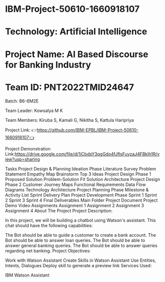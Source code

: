 ﻿# IBM-Project-50610-1660918107
 # Technology: Artificial Intelligence
 # Project Name: AI Based Discourse for Banking Industry
 # Team ID: PNT2022TMID24647
 

Batch: B6-6M2E

Team Leader: Kowsalya M K

Team Members: Kiruba S, Kamali G, Nikitha S, Kattula Haripriya

Project Link: 👉https://github.com/IBM-EPBL/IBM-Project-50610-1660918107👈

Project Demonstration Link:https://drive.google.com/file/d/1iCbdsY3qgGdo4fJflsFuyzaJ4FBkIh1R/view?usp=sharing

Tasks
Project Design & Planning
Ideation Phase
 Literature Survey
 Problem Statement
 Empathy Map
 Brainstorm
 Top 3 Ideas
Project Design Phase 1
 Proposed Solution
 Problem-Solution Fit
 Solution Architecture
Project Design Phase 2
 Customer Journey Maps
 Functional Requirements
 Data Flow Diagrams
 Technology Architecture
Project Planning Phase
 Milestone & Activity List
 Sprint Delivery Plan
Project Development Phase
 Sprint 1
 Sprint 2
 Sprint 3
 Sprint 4
Final Deliverables
 Main Folder
 Project Document
 Project Demo Video
Assignments
 Assignment 1
 Assignment 2
 Assignment 3
 Assignment 4
About The Project
Project Description:

In this project, we will be building a chatbot using Watson's assistant. This chat should have the following capabilities:

The Bot should be able to guide a customer to create a bank account.
The Bot should be able to answer loan queries.
The Bot should be able to answer general banking queries.
The Bot should be able to answer queries regarding net banking.
Project Objectives:

Work with Watson Assistant
Create Skills in Watson Assistant
Use Entities, Intents, Dialogues
Deploy skill to generate a preview link
Services Used:

IBM Watson Assistant




